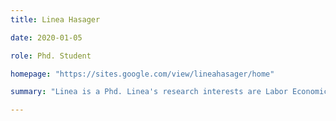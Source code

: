```yaml
---
title: Linea Hasager

date: 2020-01-05

role: Phd. Student

homepage: "https://sites.google.com/view/lineahasager/home"

summary: "Linea is a Phd. Linea's research interests are Labor Economics, Immigration Economics and Applied Microeconomics. More specifically, most of her work focuses on economic and social integration of refugees."

---
```

